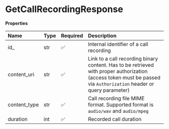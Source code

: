 # GetCallRecordingResponse

**Properties**

| Name         | Type | Required | Description                                                                                                                                                        |
| :----------- | :--- | :------- | :----------------------------------------------------------------------------------------------------------------------------------------------------------------- |
| id\_         | str  | ✅       | Internal identifier of a call recording                                                                                                                            |
| content_uri  | str  | ✅       | Link to a call recording binary content. Has to be retrieved with proper authorization (access token must be passed via `Authorization` header or query parameter) |
| content_type | str  | ✅       | Call recording file MIME format. Supported format is `audio/wav` and `audio/mpeg`                                                                                  |
| duration     | int  | ✅       | Recorded call duration                                                                                                                                             |

<!-- This file was generated by liblab | https://liblab.com/ -->
